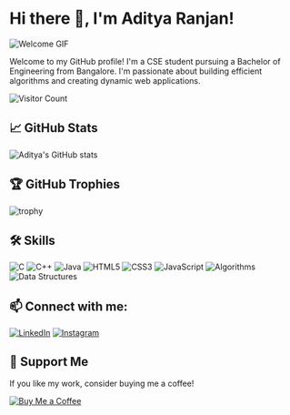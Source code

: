 # Hi there 👋, I'm Aditya Ranjan!

![Welcome GIF](https://media.giphy.com/media/MWqc0k2qiD1As/giphy.gif?cid=790b7611hs2r9r736qqzbm6na9ao5g1hjqh6e8idwyb3xdk9&ep=v1_gifs_search&rid=giphy.gif&ct=g)

Welcome to my GitHub profile! I'm a CSE student pursuing a Bachelor of Engineering from Bangalore. I'm passionate about building efficient algorithms and creating dynamic web applications.

![Visitor Count](https://visitor-badge.laobi.icu/badge?page_id=adityaranjan18.adityaranjan18)

## 📈 GitHub Stats
![Aditya's GitHub stats](https://github-readme-stats.vercel.app/api?username=adityaranjan18&show_icons=true&theme=radical)

## 🏆 GitHub Trophies
![trophy](https://github-profile-trophy.vercel.app/?username=adityaranjan18&theme=radical)

## 🛠️ Skills
![C](https://img.shields.io/badge/C-00599C?style=for-the-badge&logo=c&logoColor=white)
![C++](https://img.shields.io/badge/C++-00599C?style=for-the-badge&logo=c%2B%2B&logoColor=white)
![Java](https://img.shields.io/badge/Java-007396?style=for-the-badge&logo=java&logoColor=white)
![HTML5](https://img.shields.io/badge/HTML5-E34F26?style=for-the-badge&logo=html5&logoColor=white)
![CSS3](https://img.shields.io/badge/CSS3-1572B6?style=for-the-badge&logo=css3&logoColor=white)
![JavaScript](https://img.shields.io/badge/JavaScript-F7DF1E?style=for-the-badge&logo=javascript&logoColor=white)
![Algorithms](https://img.shields.io/badge/Algorithms-4CAF50?style=for-the-badge&logo=algolia&logoColor=white)
![Data Structures](https://img.shields.io/badge/Data%20Structures-009688?style=for-the-badge&logo=databricks&logoColor=white)

## 📫 Connect with me:
[![LinkedIn](https://img.shields.io/badge/LinkedIn-0A66C2?style=for-the-badge&logo=linkedin&logoColor=white)](https://www.linkedin.com/in/aditya-ranjan-36330b2a5)
[![Instagram](https://img.shields.io/badge/Instagram-E4405F?style=for-the-badge&logo=instagram&logoColor=white)](https://www.instagram.com/adityaranjan_18/)

## 🤝 Support Me
If you like my work, consider buying me a coffee! 

<a href="https://www.buymeacoffee.com/adityaranjan18" target="_blank"><img src="https://img.shields.io/badge/Buy%20Me%20a%20Coffee-FFDD00?style=for-the-badge&logo=buymeacoffee&logoColor=black" alt="Buy Me a Coffee"></a>
